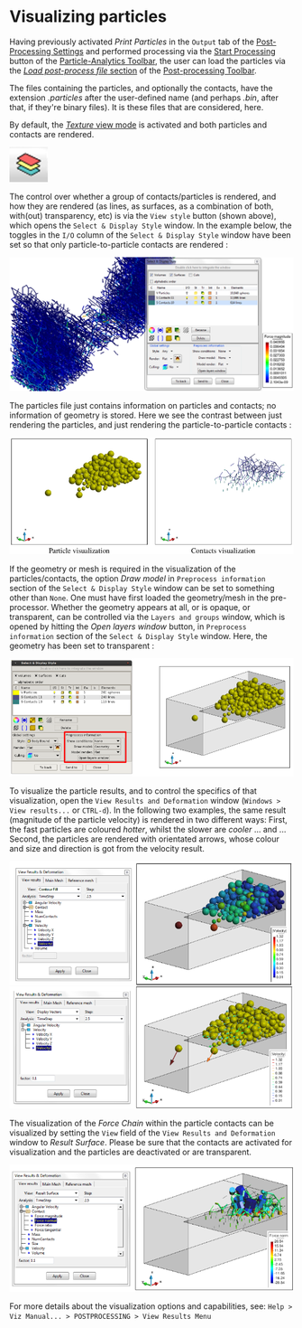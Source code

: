 # Visualizing particles

Having previously activated *Print Particles* in the `Output` tab of the [Post-Processing Settings](post_processing_options_frame4.md) and performed processing via the [Start Processing](post_processing_control.md) button of the [Particle-Analytics Toolbar](post_preprocessing.md), the user can load the particles via the [*Load post-process file* section](post_load_results.md) of the [Post-processing Toolbar](post_postprocessing.md).

The files containing the particles, and optionally the contacts, have the extension _.particles_ after the user-defined name (and perhaps _.bin_, after that, if they're binary files).  It is these files that are considered, here.

By default, the [*Texture* view mode](post_view_modes.md) is activated and both particles and contacts are
rendered. 

![](img/viewStyleIcon.png "`View Style` icon")

The control over whether a group of contacts/particles is rendered, and how they are rendered (as lines, as surfaces, as a combination of both, with(out) transparency, etc) is via the `View style` button (shown above), which opens the `Select & Display Style` window.  In the example below, the toggles in the `I/O` column of the `Select & Display Style` window have been set so that only particle-to-particle contacts are rendered :

![](img/p2pContacts_forceMagnitude.png "Contacts, visualized")

The particles file just contains information on particles and contacts; no information of geometry
is stored.  Here we see the contrast between just rendering the particles, and just rendering the particle-to-particle contacts :

![](img/post_particle-contact_visualization.png "Visualizing Particles, or Contacts?")

If the geometry or mesh is required in the visualization of the particles/contacts, the option *Draw model* in `Preprocess information` section of the `Select & Display Style` window can be set to something other than `None`.  One must have first loaded the geometry/mesh in the pre-processor. Whether the geometry appears at all, or is opaque, or transparent, can be controlled via the `Layers and groups` window, which is opened by hitting the *Open layers window* button, in `Preprocess information` section of the `Select & Display Style` window.  Here, the geometry has been set to transparent :

![](img/post_particle_display_style.png "Particles with transparent geometry")

To visualize the particle results, and to control the specifics of that visualization, open the `View Results and Deformation` window (`Windows > View results...` or `CTRL-d`).  In the following two examples, the same result (magnitude of the particle velocity) is rendered in two different ways: First, the fast particles are coloured *hotter*, whilst the slower are *cooler* ... and ... Second, the particles are rendered with orientated arrows, whose colour and size and direction is got from the velocity result.

![](img/post_particle_display_velocity.png "Coloured particles")
![](img/post_particle_display_velocity_vectors.png "Coloured, scaled and orientated arrows")

The visualization of the *Force Chain* within the particle contacts can be visualized by setting the `View` field of the `View Results and Deformation` window to *Result Surface*.  Please be sure that the contacts are activated for visualization and the particles are deactivated or are transparent.

![](img/post_particle_display_force-chain.png "Contacts: force chain")

For more details about the visualization options and capabilities, see: `Help > Viz Manual... > POSTPROCESSING > View Results Menu`